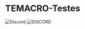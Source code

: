 # TEMACRO-Testes


![Discord](https://img.shields.io/discord/764291057399365682?color=5865F2&label=DISCORD&labelColor=6A7EC2&logo=ESTUDIO%20LUX&logoColor=5865F2&style=for-the-badge)
![DISCORD](https://img.shields.io/discord/764291057399365682.svg?color=0A0A0A&label=DISCORD&labelColor=5865F2&logo=discord&logoColor=ffffff&style=for-the-badge)
